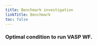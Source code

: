 ```yaml
---
title: Benchmark investigation
linkTitle: Benchmark
toc: false
---
```


### Optimal condition to run VASP WF.






